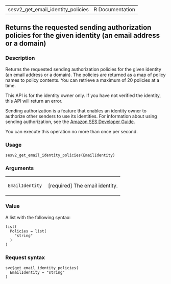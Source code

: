 <table style="width: 100%;">
<tbody>
<tr class="odd">
<td>sesv2_get_email_identity_policies</td>
<td style="text-align: right;">R Documentation</td>
</tr>
</tbody>
</table>

## Returns the requested sending authorization policies for the given identity (an email address or a domain)

### Description

Returns the requested sending authorization policies for the given
identity (an email address or a domain). The policies are returned as a
map of policy names to policy contents. You can retrieve a maximum of 20
policies at a time.

This API is for the identity owner only. If you have not verified the
identity, this API will return an error.

Sending authorization is a feature that enables an identity owner to
authorize other senders to use its identities. For information about
using sending authorization, see the [Amazon SES Developer
Guide](https://docs.aws.amazon.com/ses/latest/dg/sending-authorization.html).

You can execute this operation no more than once per second.

### Usage

    sesv2_get_email_identity_policies(EmailIdentity)

### Arguments

<table>
<colgroup>
<col style="width: 35%" />
<col style="width: 65%" />
</colgroup>
<tbody>
<tr class="odd">
<td><code
id="sesv2_get_email_identity_policies_:_EmailIdentity">EmailIdentity</code></td>
<td><p>[required] The email identity.</p></td>
</tr>
</tbody>
</table>

### Value

A list with the following syntax:

    list(
      Policies = list(
        "string"
      )
    )

### Request syntax

    svc$get_email_identity_policies(
      EmailIdentity = "string"
    )
